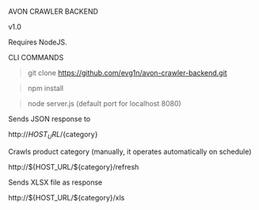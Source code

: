 AVON CRAWLER BACKEND

v1.0

Requires NodeJS.

CLI COMMANDS

>git clone https://github.com/evg1n/avon-crawler-backend.git

>npm install

>node server.js (default port for localhost 8080)


Sends JSON response to

http://${HOST_URL}/${category}

Crawls product category (manually, it operates automatically on schedule)

http://${HOST_URL/${category}/refresh

Sends XLSX file as response

http://${HOST_URL/${category}/xls
